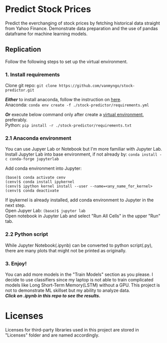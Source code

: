 # Predict Stock Prices
Predict the everchanging of stock prices by fetching historical data straight from Yahoo Finance. Demonstrate data preparation and the use of pandas dataframe for machine learning models.

## Replication
Follow the following steps to set up the virtual environment.
### 1. Install requirements
Clone git repo: `git clone https://github.com/vanmyngo/stock-predictor.git`  

***Either*** to install anaconda, follow the instruction on [here](https://docs.anaconda.com/free/anaconda/install/index.html).  
Anaconda: `conda env create -f ./stock-predictor/requirements.yml`  

***Or*** execute below command only after create a [virtual environment](https://docs.python.org/3/library/venv.html), preferably.    
Python: `pip install -r ./stock-predictor/requirements.txt`  
### 2.1 Anaconda environment
You can use Jupyer Lab or Notebook but I'm more familiar with Jupyter Lab.  
Install Jupyter Lab into base environment, if not already by: `conda install -c conda-forge jupyterlab`  

Add conda environment into Jupyter:   
```
(base)$ conda activate cenv
(cenv)$ conda install ipykernel
(cenv)$ ipython kernel install --user --name=<any_name_for_kernel>
(cenv)$ conda deactivate
```

If ipykernel is already installed, add conda environment to Jupyter in the next step.  
Open Jupyer Lab: `(base)$ jupyter lab`  
Open notebook in Jupyter Lab and select "Run All Cells" in the upper "Run" tab.
### 2.2 Python script
While Jupyter Notebook(.ipynb) can be converted to python script(.py), there are many plots that might not be printed as originally.
### 3. Enjoy!
You can add more models in the "Train Models" section as you please. I decide to use classifiers since my laptop is not able to train complicated models like Long Short-Term Memory(LSTM) without a GPU. This project is not to demonstrate ML skillset but my ability to analyze data.  
***Click on .ipynb in this repo to see the results.***
# Licenses
Licenses for third-party libraries used in this project are stored in "Licenses" folder and are named accordingly.
